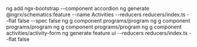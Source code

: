 ng add ngx-bootstrap  --component accordion
ng generate @ngrx/schematics:feature --name Activities --reducers reducers/index.ts --flat false --spec false
ng g component programs/program
ng g component programs/program
ng g component programs/program
ng g component activities/activity-form
ng generate feature ui --reducers reducers/index.ts --flat false